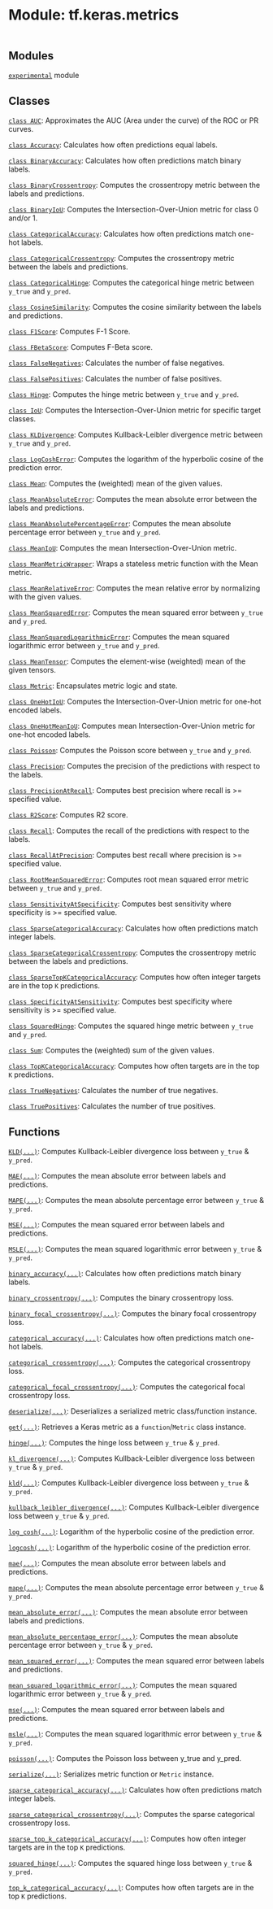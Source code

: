 <div itemscope itemtype="http://developers.google.com/ReferenceObject">
<meta itemprop="name" content="tf.keras.metrics" />
<meta itemprop="path" content="Stable" />
</div>

# Module: tf.keras.metrics

<!-- Insert buttons and diff -->

<table class="tfo-notebook-buttons tfo-api nocontent" align="left">

</table>







## Modules

[`experimental`](../../tf/keras/metrics/experimental.md) module

## Classes

[`class AUC`](../../tf/keras/metrics/AUC.md): Approximates the AUC (Area under the curve) of the ROC or PR curves.

[`class Accuracy`](../../tf/keras/metrics/Accuracy.md): Calculates how often predictions equal labels.

[`class BinaryAccuracy`](../../tf/keras/metrics/BinaryAccuracy.md): Calculates how often predictions match binary labels.

[`class BinaryCrossentropy`](../../tf/keras/metrics/BinaryCrossentropy.md): Computes the crossentropy metric between the labels and predictions.

[`class BinaryIoU`](../../tf/keras/metrics/BinaryIoU.md): Computes the Intersection-Over-Union metric for class 0 and/or 1.

[`class CategoricalAccuracy`](../../tf/keras/metrics/CategoricalAccuracy.md): Calculates how often predictions match one-hot labels.

[`class CategoricalCrossentropy`](../../tf/keras/metrics/CategoricalCrossentropy.md): Computes the crossentropy metric between the labels and predictions.

[`class CategoricalHinge`](../../tf/keras/metrics/CategoricalHinge.md): Computes the categorical hinge metric between `y_true` and `y_pred`.

[`class CosineSimilarity`](../../tf/keras/metrics/CosineSimilarity.md): Computes the cosine similarity between the labels and predictions.

[`class F1Score`](../../tf/keras/metrics/F1Score.md): Computes F-1 Score.

[`class FBetaScore`](../../tf/keras/metrics/FBetaScore.md): Computes F-Beta score.

[`class FalseNegatives`](../../tf/keras/metrics/FalseNegatives.md): Calculates the number of false negatives.

[`class FalsePositives`](../../tf/keras/metrics/FalsePositives.md): Calculates the number of false positives.

[`class Hinge`](../../tf/keras/metrics/Hinge.md): Computes the hinge metric between `y_true` and `y_pred`.

[`class IoU`](../../tf/keras/metrics/IoU.md): Computes the Intersection-Over-Union metric for specific target classes.

[`class KLDivergence`](../../tf/keras/metrics/KLDivergence.md): Computes Kullback-Leibler divergence metric between `y_true` and `y_pred`.

[`class LogCoshError`](../../tf/keras/metrics/LogCoshError.md): Computes the logarithm of the hyperbolic cosine of the prediction error.

[`class Mean`](../../tf/keras/metrics/Mean.md): Computes the (weighted) mean of the given values.

[`class MeanAbsoluteError`](../../tf/keras/metrics/MeanAbsoluteError.md): Computes the mean absolute error between the labels and predictions.

[`class MeanAbsolutePercentageError`](../../tf/keras/metrics/MeanAbsolutePercentageError.md): Computes the mean absolute percentage error between `y_true` and `y_pred`.

[`class MeanIoU`](../../tf/keras/metrics/MeanIoU.md): Computes the mean Intersection-Over-Union metric.

[`class MeanMetricWrapper`](../../tf/keras/metrics/MeanMetricWrapper.md): Wraps a stateless metric function with the Mean metric.

[`class MeanRelativeError`](../../tf/keras/metrics/MeanRelativeError.md): Computes the mean relative error by normalizing with the given values.

[`class MeanSquaredError`](../../tf/keras/metrics/MeanSquaredError.md): Computes the mean squared error between `y_true` and `y_pred`.

[`class MeanSquaredLogarithmicError`](../../tf/keras/metrics/MeanSquaredLogarithmicError.md): Computes the mean squared logarithmic error between `y_true` and `y_pred`.

[`class MeanTensor`](../../tf/keras/metrics/MeanTensor.md): Computes the element-wise (weighted) mean of the given tensors.

[`class Metric`](../../tf/keras/metrics/Metric.md): Encapsulates metric logic and state.

[`class OneHotIoU`](../../tf/keras/metrics/OneHotIoU.md): Computes the Intersection-Over-Union metric for one-hot encoded labels.

[`class OneHotMeanIoU`](../../tf/keras/metrics/OneHotMeanIoU.md): Computes mean Intersection-Over-Union metric for one-hot encoded labels.

[`class Poisson`](../../tf/keras/metrics/Poisson.md): Computes the Poisson score between `y_true` and `y_pred`.

[`class Precision`](../../tf/keras/metrics/Precision.md): Computes the precision of the predictions with respect to the labels.

[`class PrecisionAtRecall`](../../tf/keras/metrics/PrecisionAtRecall.md): Computes best precision where recall is >= specified value.

[`class R2Score`](../../tf/keras/metrics/R2Score.md): Computes R2 score.

[`class Recall`](../../tf/keras/metrics/Recall.md): Computes the recall of the predictions with respect to the labels.

[`class RecallAtPrecision`](../../tf/keras/metrics/RecallAtPrecision.md): Computes best recall where precision is >= specified value.

[`class RootMeanSquaredError`](../../tf/keras/metrics/RootMeanSquaredError.md): Computes root mean squared error metric between `y_true` and `y_pred`.

[`class SensitivityAtSpecificity`](../../tf/keras/metrics/SensitivityAtSpecificity.md): Computes best sensitivity where specificity is >= specified value.

[`class SparseCategoricalAccuracy`](../../tf/keras/metrics/SparseCategoricalAccuracy.md): Calculates how often predictions match integer labels.

[`class SparseCategoricalCrossentropy`](../../tf/keras/metrics/SparseCategoricalCrossentropy.md): Computes the crossentropy metric between the labels and predictions.

[`class SparseTopKCategoricalAccuracy`](../../tf/keras/metrics/SparseTopKCategoricalAccuracy.md): Computes how often integer targets are in the top `K` predictions.

[`class SpecificityAtSensitivity`](../../tf/keras/metrics/SpecificityAtSensitivity.md): Computes best specificity where sensitivity is >= specified value.

[`class SquaredHinge`](../../tf/keras/metrics/SquaredHinge.md): Computes the squared hinge metric between `y_true` and `y_pred`.

[`class Sum`](../../tf/keras/metrics/Sum.md): Computes the (weighted) sum of the given values.

[`class TopKCategoricalAccuracy`](../../tf/keras/metrics/TopKCategoricalAccuracy.md): Computes how often targets are in the top `K` predictions.

[`class TrueNegatives`](../../tf/keras/metrics/TrueNegatives.md): Calculates the number of true negatives.

[`class TruePositives`](../../tf/keras/metrics/TruePositives.md): Calculates the number of true positives.

## Functions

[`KLD(...)`](../../tf/keras/metrics/kl_divergence.md): Computes Kullback-Leibler divergence loss between `y_true` & `y_pred`.

[`MAE(...)`](../../tf/keras/metrics/mean_absolute_error.md): Computes the mean absolute error between labels and predictions.

[`MAPE(...)`](../../tf/keras/metrics/mean_absolute_percentage_error.md): Computes the mean absolute percentage error between `y_true` & `y_pred`.

[`MSE(...)`](../../tf/keras/metrics/mean_squared_error.md): Computes the mean squared error between labels and predictions.

[`MSLE(...)`](../../tf/keras/metrics/mean_squared_logarithmic_error.md): Computes the mean squared logarithmic error between `y_true` & `y_pred`.

[`binary_accuracy(...)`](../../tf/keras/metrics/binary_accuracy.md): Calculates how often predictions match binary labels.

[`binary_crossentropy(...)`](../../tf/keras/metrics/binary_crossentropy.md): Computes the binary crossentropy loss.

[`binary_focal_crossentropy(...)`](../../tf/keras/metrics/binary_focal_crossentropy.md): Computes the binary focal crossentropy loss.

[`categorical_accuracy(...)`](../../tf/keras/metrics/categorical_accuracy.md): Calculates how often predictions match one-hot labels.

[`categorical_crossentropy(...)`](../../tf/keras/metrics/categorical_crossentropy.md): Computes the categorical crossentropy loss.

[`categorical_focal_crossentropy(...)`](../../tf/keras/metrics/categorical_focal_crossentropy.md): Computes the categorical focal crossentropy loss.

[`deserialize(...)`](../../tf/keras/metrics/deserialize.md): Deserializes a serialized metric class/function instance.

[`get(...)`](../../tf/keras/metrics/get.md): Retrieves a Keras metric as a `function`/`Metric` class instance.

[`hinge(...)`](../../tf/keras/metrics/hinge.md): Computes the hinge loss between `y_true` & `y_pred`.

[`kl_divergence(...)`](../../tf/keras/metrics/kl_divergence.md): Computes Kullback-Leibler divergence loss between `y_true` & `y_pred`.

[`kld(...)`](../../tf/keras/metrics/kl_divergence.md): Computes Kullback-Leibler divergence loss between `y_true` & `y_pred`.

[`kullback_leibler_divergence(...)`](../../tf/keras/metrics/kl_divergence.md): Computes Kullback-Leibler divergence loss between `y_true` & `y_pred`.

[`log_cosh(...)`](../../tf/keras/losses/log_cosh.md): Logarithm of the hyperbolic cosine of the prediction error.

[`logcosh(...)`](../../tf/keras/losses/log_cosh.md): Logarithm of the hyperbolic cosine of the prediction error.

[`mae(...)`](../../tf/keras/metrics/mean_absolute_error.md): Computes the mean absolute error between labels and predictions.

[`mape(...)`](../../tf/keras/metrics/mean_absolute_percentage_error.md): Computes the mean absolute percentage error between `y_true` & `y_pred`.

[`mean_absolute_error(...)`](../../tf/keras/metrics/mean_absolute_error.md): Computes the mean absolute error between labels and predictions.

[`mean_absolute_percentage_error(...)`](../../tf/keras/metrics/mean_absolute_percentage_error.md): Computes the mean absolute percentage error between `y_true` & `y_pred`.

[`mean_squared_error(...)`](../../tf/keras/metrics/mean_squared_error.md): Computes the mean squared error between labels and predictions.

[`mean_squared_logarithmic_error(...)`](../../tf/keras/metrics/mean_squared_logarithmic_error.md): Computes the mean squared logarithmic error between `y_true` & `y_pred`.

[`mse(...)`](../../tf/keras/metrics/mean_squared_error.md): Computes the mean squared error between labels and predictions.

[`msle(...)`](../../tf/keras/metrics/mean_squared_logarithmic_error.md): Computes the mean squared logarithmic error between `y_true` & `y_pred`.

[`poisson(...)`](../../tf/keras/metrics/poisson.md): Computes the Poisson loss between y_true and y_pred.

[`serialize(...)`](../../tf/keras/metrics/serialize.md): Serializes metric function or `Metric` instance.

[`sparse_categorical_accuracy(...)`](../../tf/keras/metrics/sparse_categorical_accuracy.md): Calculates how often predictions match integer labels.

[`sparse_categorical_crossentropy(...)`](../../tf/keras/metrics/sparse_categorical_crossentropy.md): Computes the sparse categorical crossentropy loss.

[`sparse_top_k_categorical_accuracy(...)`](../../tf/keras/metrics/sparse_top_k_categorical_accuracy.md): Computes how often integer targets are in the top `K` predictions.

[`squared_hinge(...)`](../../tf/keras/metrics/squared_hinge.md): Computes the squared hinge loss between `y_true` & `y_pred`.

[`top_k_categorical_accuracy(...)`](../../tf/keras/metrics/top_k_categorical_accuracy.md): Computes how often targets are in the top `K` predictions.


